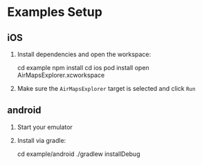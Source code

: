 # Examples Setup

## iOS

1. Install dependencies and open the workspace:

    cd example
    npm install
    cd ios
    pod install
    open AirMapsExplorer.xcworkspace

2. Make sure the `AirMapsExplorer` target is selected and click `Run`

## android

1. Start your emulator

2. Install via gradle:

    cd example/android
    ./gradlew installDebug
